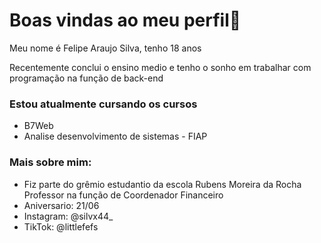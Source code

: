 
<h1>Boas vindas ao meu perfil👋</h1>


 Meu nome é Felipe Araujo Silva, tenho 18 anos

  Recentemente conclui o ensino medio e tenho o sonho em trabalhar com programação na função de back-end

<h3>
  Estou atualmente cursando os cursos
</h3>


* B7Web
* Analise desenvolvimento de sistemas - FIAP

<h3>Mais sobre mim:</h3>

* Fiz parte do grêmio estudantio da escola Rubens Moreira da Rocha Professor na função de Coordenador Financeiro
* Aniversario: 21/06
* Instagram: @silvx44_
* TikTok: @littlefefs

